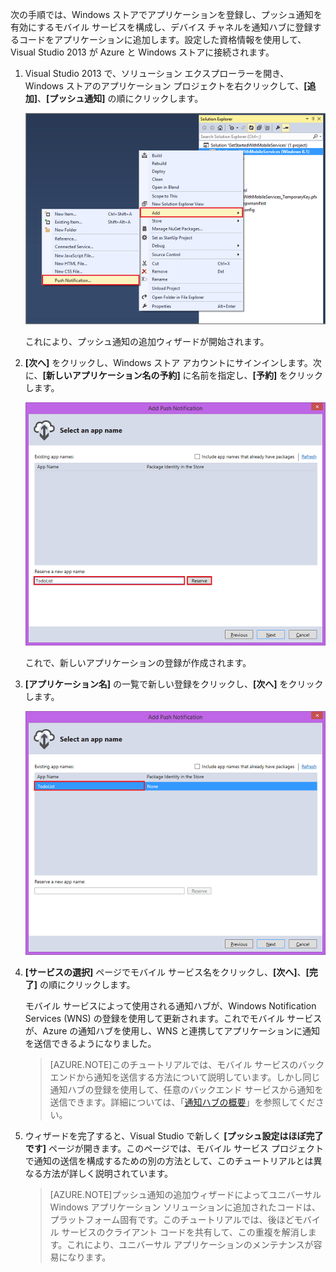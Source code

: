 ﻿次の手順では、Windows ストアでアプリケーションを登録し、プッシュ通知を有効にするモバイル サービスを構成し、デバイス チャネルを通知ハブに登録するコードをアプリケーションに追加します。設定した資格情報を使用して、Visual Studio 2013 が Azure と Windows ストアに接続されます。 

1. Visual Studio 2013 で、ソリューション エクスプローラーを開き、Windows ストアのアプリケーション プロジェクトを右クリックして、**[追加]**、**[プッシュ通知]** の順にクリックします。 

	![Add Push Notification wizard in Visual Studio 2013](../includes/media/mobile-services-create-new-push-vs2013/mobile-add-push-notifications-vs2013.png)

	これにより、プッシュ通知の追加ウィザードが開始されます。

2. **[次へ]** をクリックし、Windows ストア アカウントにサインインします。次に、**[新しいアプリケーション名の予約]** に名前を指定し、**[予約]** をクリックします。

	![Select an app name in the Add Push Notification wizard](../includes/media/mobile-services-create-new-push-vs2013/mobile-add-push-notifications-vs2013-2.png) 

	これで、新しいアプリケーションの登録が作成されます。

3. **[アプリケーション名]** の一覧で新しい登録をクリックし、**[次へ]** をクリックします。

	![mobile-add-push-notifications-vs2013-3](../includes/media/mobile-services-create-new-push-vs2013/mobile-add-push-notifications-vs2013-3.png)

4. **[サービスの選択]** ページでモバイル サービス名をクリックし、**[次へ]**、**[完了]** の順にクリックします。 

	モバイル サービスによって使用される通知ハブが、Windows Notification Services (WNS) の登録を使用して更新されます。これでモバイル サービスが、Azure の通知ハブを使用し、WNS と連携してアプリケーションに通知を送信できるようになりました。 

	>[AZURE.NOTE]このチュートリアルでは、モバイル サービスのバックエンドから通知を送信する方法について説明しています。しかし同じ通知ハブの登録を使用して、任意のバックエンド サービスから通知を送信できます。詳細については、「[通知ハブの概要](http://msdn.microsoft.com/library/azure/jj927170.aspx)」を参照してください。

5. ウィザードを完了すると、Visual Studio で新しく **[プッシュ設定はほぼ完了です]** ページが開きます。このページでは、モバイル サービス プロジェクトで通知の送信を構成するための別の方法として、このチュートリアルとは異なる方法が詳しく説明されています。 

	>[AZURE.NOTE]プッシュ通知の追加ウィザードによってユニバーサル Windows アプリケーション ソリューションに追加されたコードは、プラットフォーム固有です。このチュートリアルでは、後ほどモバイル サービスのクライアント コードを共有して、この重複を解消します。これにより、ユニバーサル アプリケーションのメンテナンスが容易になります。  

<!-- URLs. -->
[モバイル サービスの使用]: /ja-jp/develop/mobile/tutorials/get-started/
[データの使用]: /ja-jp/develop/mobile/tutorials/get-started-with-data-dotnet/
[Import your publishsettings file in Visual Studio 2013 (Visual Studio 2013 での publishsettings ファイルのインポート)]: /ja-jp/documentation/articles/mobile-services-windows-how-to-import-publishsettings/
<!--HONumber=42-->
